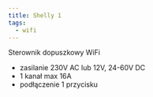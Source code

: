 ```yaml
---
title: Shelly 1
tags:
  - wifi
---
```


Sterownik dopuszkowy WiFi

- zasilanie 230V AC lub 12V, 24-60V DC
- 1 kanał max 16A
- podłączenie 1 przycisku
